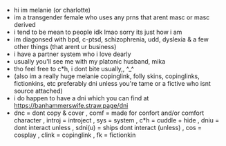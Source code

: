 - hi im melanie (or charlotte)
- im a transgender female who uses any prns that arent masc or masc derived
- i tend to be mean to people idk lmao sorry its just how i am
- im diagonsed with bpd, c-ptsd, schizophrenia, udd, dyslexia & a few other things (that arent ur business)
- i have a partner system who i love dearly
- usually you'll see me with my platonic husband, mika
- tho feel free to c*h, i dont bite usually,, ^_^
- (also im a really huge melanie copinglink, folly skins, copinglinks, fictionkins, etc preferably dni unless you're tame or a fictive who isnt source attached)
- i do happen to have a dni which you can find at https://banhammerswife.straw.page/dni
- dnc = dont copy & cover , comf = made for confort and/or comfort character , introj = introject , sys = system , c*h = cuddle + hide , dniu = dont interact unless , sdni(u) = ships dont interact (unless) , cos = cosplay , clink = copinglink , fk = fictionkin
